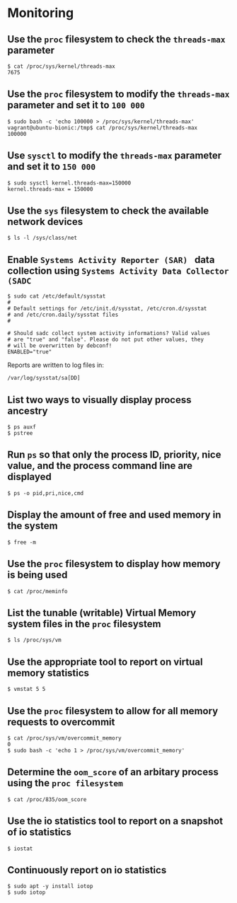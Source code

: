 # Monitoring

## Use the `proc` filesystem to check the `threads-max` parameter

```
$ cat /proc/sys/kernel/threads-max
7675
```

## Use the `proc` filesystem to modify the `threads-max` parameter and set it to `100 000`

```
$ sudo bash -c 'echo 100000 > /proc/sys/kernel/threads-max'
vagrant@ubuntu-bionic:/tmp$ cat /proc/sys/kernel/threads-max
100000
```

## Use `sysctl` to modify the `threads-max` parameter and set it to `150 000`

```
$ sudo sysctl kernel.threads-max=150000
kernel.threads-max = 150000
```

## Use the `sys` filesystem to check the available network devices

```
$ ls -l /sys/class/net
```

## Enable `Systems Activity Reporter (SAR) ` data collection using `Systems Activity Data Collector (SADC`

```
$ sudo cat /etc/default/sysstat
#
# Default settings for /etc/init.d/sysstat, /etc/cron.d/sysstat
# and /etc/cron.daily/sysstat files
#

# Should sadc collect system activity informations? Valid values
# are "true" and "false". Please do not put other values, they
# will be overwritten by debconf!
ENABLED="true"
```

Reports are written to log files in:

```
/var/log/sysstat/sa[DD]
```

## List two ways to visually display process ancestry

```
$ ps auxf
$ pstree
```

## Run `ps` so that only the process ID, priority, nice value, and the process command line are displayed

```
$ ps -o pid,pri,nice,cmd
```

## Display the amount of free and used memory in the system

```
$ free -m
```

## Use the `proc` filesystem to display how memory is being used

```
$ cat /proc/meminfo
```

## List the tunable (writable) Virtual Memory system files in the `proc` filesystem

```
$ ls /proc/sys/vm
```

## Use the appropriate tool to report on virtual memory statistics

```
$ vmstat 5 5
```

## Use the `proc` filesystem to allow for all memory requests to overcommit

```
$ cat /proc/sys/vm/overcommit_memory
0
$ sudo bash -c 'echo 1 > /proc/sys/vm/overcommit_memory'
```

## Determine the `oom_score` of an arbitary process using the `proc filesystem`

```
$ cat /proc/835/oom_score
```

## Use the io statistics tool to report on a snapshot of io statistics

```
$ iostat
```

## Continuously report on io statistics

```
$ sudo apt -y install iotop
$ sudo iotop
```